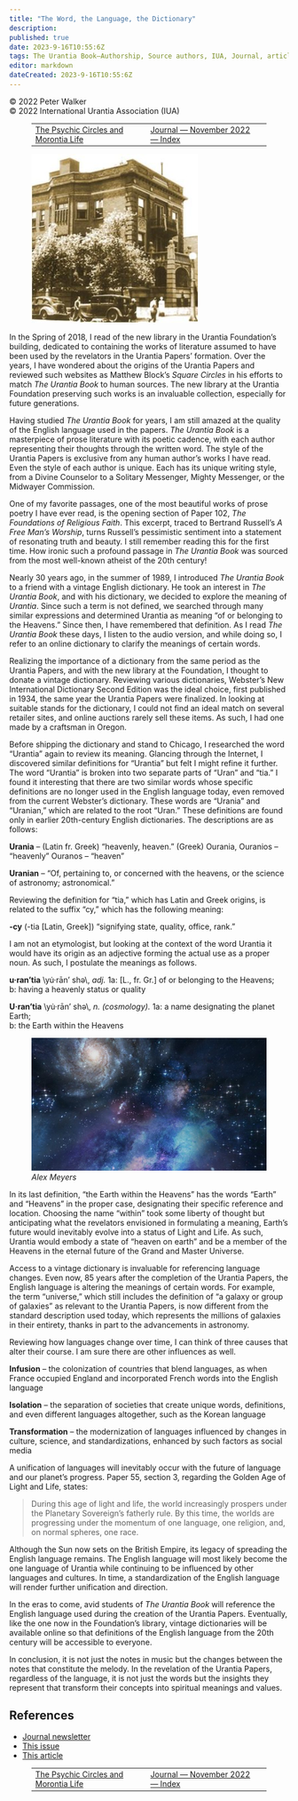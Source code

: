 ```yaml
---
title: "The Word, the Language, the Dictionary"
description: 
published: true
date: 2023-9-16T10:55:6Z
tags: The Urantia Book—Authorship, Source authors, IUA, Journal, article
editor: markdown
dateCreated: 2023-9-16T10:55:6Z
---
```


<p class="v-card v-sheet theme--light gray lighten-3 px-2">© 2022 Peter Walker<br>© 2022 International Urantia Association (IUA)</p>
<figure class="table chapter-navigator">
  <table>
    <tbody>
      <tr>
        <td>
        <a href="/en/article/Andre_Desjardins/the_psychic_circles_and_morontia_life">
          <span class="mdi mdi-arrow-left-drop-circle"></span><span class="pl-2">The Psychic Circles and Morontia Life</span>
        </a>
        </td>
        <td>
        <a href="/en/index/articles_iua_journal#journal-november-2022">
          <span class="mdi mdi-book-open-variant"></span><span class="pl-2">Journal — November 2022 — Index</span>
        </a>
        </td>
        <td>
        </td>
      </tr>
    </tbody>
  </table>
</figure>


<figure id="Figure_1" class="image urantiapedia image-style-align-left">
<img src="/image/article/IUA_Journal/533-Foundation-300x304.jpg">
</figure>

In the Spring of 2018, I read of the new library in the Urantia Foundation’s building, dedicated to containing the works of literature assumed to have been used by the revelators in the Urantia Papers’ formation. Over the years, I have wondered about the origins of the Urantia Papers and reviewed such websites as Matthew Block’s _Square Circles_ in his efforts to match _The Urantia Book_ to human sources. The new library at the Urantia Foundation preserving such works is an invaluable collection, especially for future generations.

Having studied _The_ _Urantia Book_ for years, I am still amazed at the quality of the English language used in the papers. _The Urantia Book_ is a masterpiece of prose literature with its poetic cadence, with each author representing their thoughts through the written word. The style of the Urantia Papers is exclusive from any human author’s works I have read. Even the style of each author is unique. Each has its unique writing style, from a Divine Counselor to a Solitary Messenger, Mighty Messenger, or the Midwayer Commission.

One of my favorite passages, one of the most beautiful works of prose poetry I have ever read, is the opening section of Paper 102, _The Foundations of Religious Faith_. This excerpt, traced to Bertrand Russell’s _A Free Man’s Worship_, turns Russell’s pessimistic sentiment into a statement of resonating truth and beauty. I still remember reading this for the first time. How ironic such a profound passage in _The Urantia Book_ was sourced from the most well-known atheist of the 20th century!

Nearly 30 years ago, in the summer of 1989, I introduced _The Urantia Book_ to a friend with a vintage English dictionary. He took an interest in _The Urantia Book_, and with his dictionary, we decided to explore the meaning of _Urantia_. Since such a term is not defined, we searched through many similar expressions and determined Urantia as meaning “of or belonging to the Heavens.” Since then, I have remembered that definition. As I read _The Urantia Book_ these days, I listen to the audio version, and while doing so, I refer to an online dictionary to clarify the meanings of certain words.

Realizing the importance of a dictionary from the same period as the Urantia Papers, and with the new library at the Foundation, I thought to donate a vintage dictionary. Reviewing various dictionaries, Webster’s New International Dictionary Second Edition was the ideal choice, first published in 1934, the same year the Urantia Papers were finalized. In looking at suitable stands for the dictionary, I could not find an ideal match on several retailer sites, and online auctions rarely sell these items. As such, I had one made by a craftsman in Oregon.

Before shipping the dictionary and stand to Chicago, I researched the word “Urantia” again to review its meaning. Glancing through the Internet, I discovered similar definitions for “Urantia” but felt I might refine it further. The word “Urantia” is broken into two separate parts of “Uran” and “tia.” I found it interesting that there are two similar words whose specific definitions are no longer used in the English language today, even removed from the current Webster’s dictionary. These words are “Urania” and “Uranian,” which are related to the root “Uran.” These definitions are found only in earlier 20th-century English dictionaries. The descriptions are as follows:

**Urania** – (Latin fr. Greek) “heavenly, heaven.” (Greek) Ourania, Ouranios – “heavenly” Ouranos – “heaven”

**Uranian** – “Of, pertaining to, or concerned with the heavens, or the science of astronomy; astronomical.”

Reviewing the definition for “tia,” which has Latin and Greek origins, is related to the suffix “cy,” which has the following meaning:

**\-cy** (-tia \[Latin, Greek\]) “signifying state, quality, office, rank.”

I am not an etymologist, but looking at the context of the word Urantia it would have its origin as an adjective forming the actual use as a proper noun. As such, I postulate the meanings as follows.

**u·ran’tia** \\yu̇·rān’ shə\\, _adj._ 1a: \[L., fr. Gr.\] of or belonging to the Heavens;  
b: having a heavenly status or quality

**U·ran’tia** \\yu̇·rān’ shə\\, _n. (cosmology)._ 1a: a name designating the planet Earth;  
b: the Earth within the Heavens

<figure id="Figure_2" class="image urantiapedia" alt="Alex Meyers">
<img src="/image/article/IUA_Journal/hd-wallpaper-Alex-Meyers-706x397.jpg">
<figcaption><em>Alex Meyers</em></figcaption>
</figure>

In its last definition, “the Earth within the Heavens” has the words “Earth” and “Heavens” in the proper case, designating their specific reference and location. Choosing the name “within” took some liberty of thought but anticipating what the revelators envisioned in formulating a meaning, Earth’s future would inevitably evolve into a status of Light and Life. As such, Urantia would embody a state of “heaven on earth” and be a member of the Heavens in the eternal future of the Grand and Master Universe.

Access to a vintage dictionary is invaluable for referencing language changes. Even now, 85 years after the completion of the Urantia Papers, the English language is altering the meanings of certain words. For example, the term “universe,” which still includes the definition of “a galaxy or group of galaxies” as relevant to the Urantia Papers, is now different from the standard description used today, which represents the millions of galaxies in their entirety, thanks in part to the advancements in astronomy.

Reviewing how languages change over time, I can think of three causes that alter their course. I am sure there are other influences as well.

**Infusion** – the colonization of countries that blend languages, as when France occupied England and incorporated French words into the English language

**Isolation** – the separation of societies that create unique words, definitions, and even different languages altogether, such as the Korean language

**Transformation** – the modernization of languages influenced by changes in culture, science, and standardizations, enhanced by such factors as social media

A unification of languages will inevitably occur with the future of language and our planet’s progress. Paper 55, section 3, regarding the Golden Age of Light and Life, states:

> During this age of light and life, the world increasingly prospers under the Planetary Sovereign’s fatherly rule. By this time, the worlds are progressing under the momentum of one language, one religion, and, on normal spheres, one race.

Although the Sun now sets on the British Empire, its legacy of spreading the English language remains. The English language will most likely become the one language of Urantia while continuing to be influenced by other languages and cultures. In time, a standardization of the English language will render further unification and direction.

In the eras to come, avid students of _The Urantia Book_ will reference the English language used during the creation of the Urantia Papers. Eventually, like the one now in the Foundation’s library, vintage dictionaries will be available online so that definitions of the English language from the 20th century will be accessible to everyone.

In conclusion, it is not just the notes in music but the changes between the notes that constitute the melody. In the revelation of the Urantia Papers, regardless of the language, it is not just the words but the insights they represent that transform their concepts into spiritual meanings and values.

## References

- [Journal newsletter](https://urantia-association.org/journal-online-archives/)
- [This issue](https://urantia-association.org/newsletter/journal-november-2022/)
- [This article](https://urantia-association.org/the-word-the-language-the-dictionary)

<figure class="table chapter-navigator">
  <table>
    <tbody>
      <tr>
        <td>
        <a href="/en/article/Andre_Desjardins/the_psychic_circles_and_morontia_life">
          <span class="mdi mdi-arrow-left-drop-circle"></span><span class="pl-2">The Psychic Circles and Morontia Life</span>
        </a>
        </td>
        <td>
        <a href="/en/index/articles_iua_journal#journal-november-2022">
          <span class="mdi mdi-book-open-variant"></span><span class="pl-2">Journal — November 2022 — Index</span>
        </a>
        </td>
        <td>
        </td>
      </tr>
    </tbody>
  </table>
</figure>
